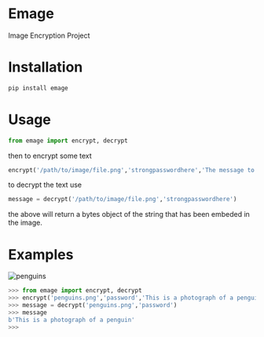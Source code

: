# Emage
Image Encryption Project

# Installation
```python
pip install emage
```

# Usage
```python
from emage import encrypt, decrypt
```

then to encrypt some text

```python
encrypt('/path/to/image/file.png','strongpasswordhere','The message to be encryped')
```

to decrypt the text use

```python
message = decrypt('/path/to/image/file.png','strongpasswordhere')
```

the above will return a bytes object of the string that has been embeded in the image.

# Examples
![penguins](https://i.imgur.com/JZDW2l0.png)
```python
>>> from emage import encrypt, decrypt
>>> encrypt('penguins.png','password','This is a photograph of a penguin')
>>> message = decrypt('penguins.png','password')
>>> message
b'This is a photograph of a penguin'
>>> 
```
